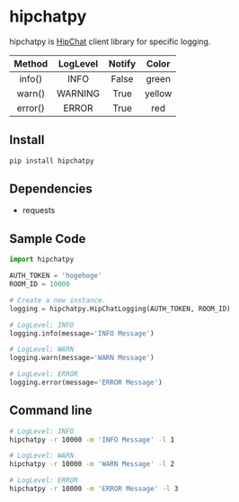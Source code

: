 # hipchatpy

hipchatpy is [HipChat](https://www.hipchat.com) client library for specific logging.

Method | LogLevel | Notify | Color
:----: | :------: | :----: | :----:
info() | INFO | False | green
warn() | WARNING | True | yellow
error() | ERROR | True | red

## Install

```python
pip install hipchatpy
```

## Dependencies

- requests

## Sample Code

```python
import hipchatpy

AUTH_TOKEN = 'hogehoge'
ROOM_ID = 10000

# Create a new instance.
logging = hipchatpy.HipChatLogging(AUTH_TOKEN, ROOM_ID)

# LogLevel: INFO
logging.info(message='INFO Message')

# LogLevel: WARN
logging.warn(message='WARN Message')

# LogLevel: ERROR
logging.error(message='ERROR Message')
```

## Command line

```sh
# LogLevel: INFO
hipchatpy -r 10000 -m 'INFO Message' -l 1

# LogLevel: WARN
hipchatpy -r 10000 -m 'WARN Message' -l 2

# LogLevel: ERROR
hipchatpy -r 10000 -m 'ERROR Message' -l 3
```
